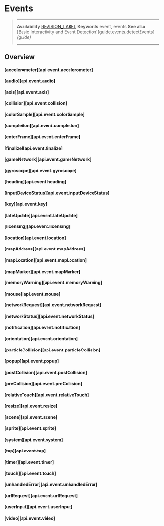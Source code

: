 # Events

> --------------------- ------------------------------------------------------------------------------------------
> __Availability__      [REVISION_LABEL](REVISION_URL)
> __Keywords__          event, events
> __See also__          [Basic Interactivity and Event Detection][guide.events.detectEvents] _(guide)_
> --------------------- ------------------------------------------------------------------------------------------

## Overview

#### [accelerometer][api.event.accelerometer]

#### [audio][api.event.audio]

#### [axis][api.event.axis]

#### [collision][api.event.collision]

#### [colorSample][api.event.colorSample]

#### [completion][api.event.completion]

#### [enterFrame][api.event.enterFrame]

#### [finalize][api.event.finalize]

#### [gameNetwork][api.event.gameNetwork]

#### [gyroscope][api.event.gyroscope]

#### [heading][api.event.heading]

#### [inputDeviceStatus][api.event.inputDeviceStatus]

#### [key][api.event.key]

#### [lateUpdate][api.event.lateUpdate]

#### [licensing][api.event.licensing]

#### [location][api.event.location]

#### [mapAddress][api.event.mapAddress]

#### [mapLocation][api.event.mapLocation]

#### [mapMarker][api.event.mapMarker]

#### [memoryWarning][api.event.memoryWarning]

#### [mouse][api.event.mouse]

#### [networkRequest][api.event.networkRequest]

#### [networkStatus][api.event.networkStatus]

#### [notification][api.event.notification]

#### [orientation][api.event.orientation]

#### [particleCollision][api.event.particleCollision]

#### [popup][api.event.popup]

#### [postCollision][api.event.postCollision]

#### [preCollision][api.event.preCollision]

#### [relativeTouch][api.event.relativeTouch]

#### [resize][api.event.resize]

#### [scene][api.event.scene]

#### [sprite][api.event.sprite]

#### [system][api.event.system]

#### [tap][api.event.tap]

#### [timer][api.event.timer]

#### [touch][api.event.touch]

#### [unhandledError][api.event.unhandledError]

#### [urlRequest][api.event.urlRequest]

#### [userInput][api.event.userInput]

#### [video][api.event.video]

